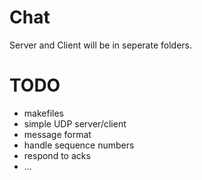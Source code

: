 Chat
====

Server and Client will be in seperate folders.

TODO
====
* makefiles
* simple UDP server/client
* message format
* handle sequence numbers
* respond to acks
* ...
